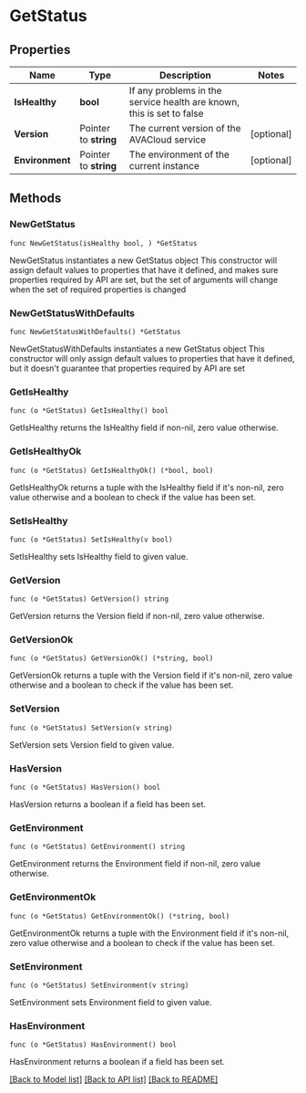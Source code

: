 # GetStatus

## Properties

Name | Type | Description | Notes
------------ | ------------- | ------------- | -------------
**IsHealthy** | **bool** | If any problems in the service health are known, this is set to false | 
**Version** | Pointer to **string** | The current version of the AVACloud service | [optional] 
**Environment** | Pointer to **string** | The environment of the current instance | [optional] 

## Methods

### NewGetStatus

`func NewGetStatus(isHealthy bool, ) *GetStatus`

NewGetStatus instantiates a new GetStatus object
This constructor will assign default values to properties that have it defined,
and makes sure properties required by API are set, but the set of arguments
will change when the set of required properties is changed

### NewGetStatusWithDefaults

`func NewGetStatusWithDefaults() *GetStatus`

NewGetStatusWithDefaults instantiates a new GetStatus object
This constructor will only assign default values to properties that have it defined,
but it doesn't guarantee that properties required by API are set

### GetIsHealthy

`func (o *GetStatus) GetIsHealthy() bool`

GetIsHealthy returns the IsHealthy field if non-nil, zero value otherwise.

### GetIsHealthyOk

`func (o *GetStatus) GetIsHealthyOk() (*bool, bool)`

GetIsHealthyOk returns a tuple with the IsHealthy field if it's non-nil, zero value otherwise
and a boolean to check if the value has been set.

### SetIsHealthy

`func (o *GetStatus) SetIsHealthy(v bool)`

SetIsHealthy sets IsHealthy field to given value.


### GetVersion

`func (o *GetStatus) GetVersion() string`

GetVersion returns the Version field if non-nil, zero value otherwise.

### GetVersionOk

`func (o *GetStatus) GetVersionOk() (*string, bool)`

GetVersionOk returns a tuple with the Version field if it's non-nil, zero value otherwise
and a boolean to check if the value has been set.

### SetVersion

`func (o *GetStatus) SetVersion(v string)`

SetVersion sets Version field to given value.

### HasVersion

`func (o *GetStatus) HasVersion() bool`

HasVersion returns a boolean if a field has been set.

### GetEnvironment

`func (o *GetStatus) GetEnvironment() string`

GetEnvironment returns the Environment field if non-nil, zero value otherwise.

### GetEnvironmentOk

`func (o *GetStatus) GetEnvironmentOk() (*string, bool)`

GetEnvironmentOk returns a tuple with the Environment field if it's non-nil, zero value otherwise
and a boolean to check if the value has been set.

### SetEnvironment

`func (o *GetStatus) SetEnvironment(v string)`

SetEnvironment sets Environment field to given value.

### HasEnvironment

`func (o *GetStatus) HasEnvironment() bool`

HasEnvironment returns a boolean if a field has been set.


[[Back to Model list]](../README.md#documentation-for-models) [[Back to API list]](../README.md#documentation-for-api-endpoints) [[Back to README]](../README.md)


